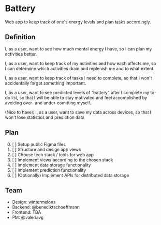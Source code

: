 # Battery

Web app to keep track of one's energy levels and plan tasks accordingly.

## Definition

I, as a user, want to see how much mental energy I have, so I can plan my activities better.

I, as a user, want to keep track of my activities and how each affects me, so I can determine which activities drain and replenish me and to what extent.

I, as a user, want to keep track of tasks I need to complete, so that I won't accidentally forget something important.

I, as a user, want to see predicted levels of "battery" after I complete my to-do list, so that I will be able to stay motivated and feel accomplished by avoiding over- and under-comitting myself.

(Nice to have): I, as a user, want to save my data across devices, so that I won't lose statistics and prediction data

## Plan

0. [ ] Setup public Figma files
1. [ ] Structure and design app views
2. [ ] Choose tech stack / tools for web app
3. [ ] Implement views according to the chosen stack
4. [ ] Implement data storage functionality
5. [ ] Implement prediction functionality
6. [ ] (Optionally) Implement APIs for distributed data storage

## Team
- Design: wintermelons
- Backend: @benediktschoeffmann
- Frontend: TBA
- PM: @valeriavg 
